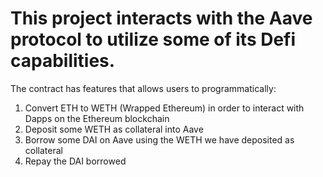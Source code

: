 # This project interacts with the Aave protocol to utilize some of its Defi capabilities.
The contract has features that allows users to programmatically:
1. Convert ETH to WETH (Wrapped Ethereum) in order to interact with Dapps on the Ethereum blockchain
2. Deposit some WETH as collateral into Aave
3. Borrow some DAI on Aave using the WETH we have deposited as collateral
4. Repay the DAI borrowed
